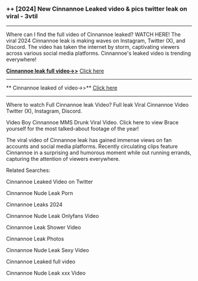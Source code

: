 ### ++ [2024] New  Cinnannoe Leaked video & pics twitter leak on viral - 3vtil
----------

Where can I find the full video of  Cinnannoe leaked? WATCH HERE! The viral 2024  Cinnannoe leak is making waves on Instagram, Twitter (X), and Discord. The video has taken the internet by storm, captivating viewers across various social media platforms.  Cinnannoe's leaked video is trending everywhere!


**[ Cinnannoe leak full video->>](http://wildbook.top/wildbook8git)** [Click here](http://wildbook.top/wildbook8git)

----------


** Cinnannoe leaked of video->>** [Click here](http://wildbook.top/wildbook8git)

----------


Where to watch Full  Cinnannoe leak Video? Full leak Viral  Cinnannoe Video Twitter (X), Instagram, Discord.

Video Boy  Cinnannoe MMS Drunk Viral Video. Click here to view Brace yourself for the most talked-about footage of the year!

The viral video of  Cinnannoe leak has gained immense views on fan accounts and social media platforms. Recently circulating clips feature  Cinnannoe in a surprising and humorous moment while out running errands, capturing the attention of viewers everywhere.




Related Searches:

 Cinnannoe Leaked Video on Twitter

 Cinnannoe Nude Leak Porn

 Cinnannoe Leaks 2024

 Cinnannoe Nude Leak Onlyfans Video

 Cinnannoe Leak Shower Video

 Cinnannoe Leak Photos

 Cinnannoe Nude Leak Sexy Video

 Cinnannoe Leaked full video

 Cinnannoe Nude Leak xxx Video

